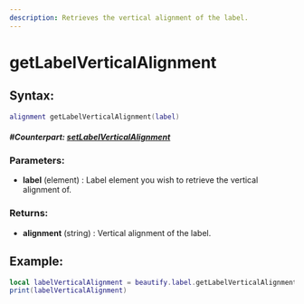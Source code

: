 ```yaml
---
description: Retrieves the vertical alignment of the label.
---
```


# getLabelVerticalAlignment

## **Syntax:**

```lua
alignment getLabelVerticalAlignment(label)
```

#### _**\#Counterpart:**_ [_**setLabelVerticalAlignment**_](setlabelverticalalignment.md)

### **Parameters:**

* **label** \(element\) : Label element you wish to retrieve the vertical alignment of.

### **Returns:**

* **alignment** \(string\) : Vertical alignment of the label.

## **Example:**

```lua
local labelVerticalAlignment = beautify.label.getLabelVerticalAlignment(createdLabel)
print(labelVerticalAlignment)
```



